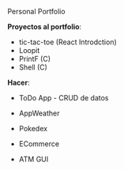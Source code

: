 Personal Portfolio

**Proyectos al portfolio**:

- tic-tac-toe (React Introdction)
- Loopit
- PrintF (C)
- Shell (C)

**Hacer**:

- ToDo App - CRUD de datos
- AppWeather
- Pokedex
- ECommerce

- ATM GUI